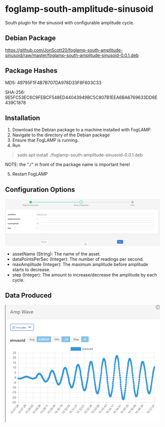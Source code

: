 # foglamp-south-amplitude-sinusoid
South plugin for the sinusoid with configurable amplitude cycle.

## Debian Package
https://github.com/JonScott20/foglamp-south-amplitude-sinusoid/raw/master/foglamp-south-amplitude-sinusoid-0.0.1.deb

## Package Hashes
MD5: 49795F1F4B7B707DA978D33F8F603C33

SHA-256: 9E5FC53EC6C9FEBCF548ED44043949BC5C807B1EEA6BA6769633DD6E439C1878

## Installation
1. Download the Debian package to a machine installed with FogLAMP.
2. Navigate to the directory of the Debian package
3. Ensure that FogLAMP is running.
4. Run
> sudo apt install ./foglamp-south-amplitude-sinusoid-0.0.1.deb

NOTE: the "./" in front of the package name is important here!

5. Restart FogLAMP

## Configuration Options
![image](https://raw.githubusercontent.com/JonScott20/foglamp-south-amplitude-sinusoid/master/images/AmpSinConfig-FogLAMP.png)
- assetName (String): The name of the asset.
- dataPointsPerSec (Integer): The number of readings per second.
- maxAmplitude (Integer): The maximum amplitude before amplitude starts to decrease.
- step (Integer): The amount to increase/decrease the amplitude by each cycle. 

## Data Produced
![image](https://github.com/JonScott20/foglamp-south-amplitude-sinusoid/blob/master/images/AmpWave-FogLAMP.png)

